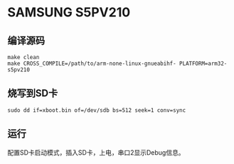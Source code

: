 # SAMSUNG S5PV210 <!-- {docsify-ignore} -->

## 编译源码
```shell
make clean
make CROSS_COMPILE=/path/to/arm-none-linux-gnueabihf- PLATFORM=arm32-s5pv210
```

## 烧写到SD卡
```shell
sudo dd if=xboot.bin of=/dev/sdb bs=512 seek=1 conv=sync
```

## 运行
配置SD卡启动模式，插入SD卡，上电，串口2显示Debug信息。
